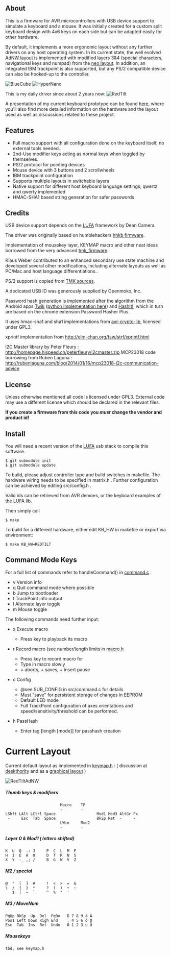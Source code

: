 About
-----
This is a firmware for AVR microcontrollers with USB device support to simulate a keyboard and a mouse. It was initially created for a custom split keyboard design with 4x6 keys on each side but can be adapted easily for other hardware.

By default, it implements a more ergonomic layout without any further drivers on any host operating system. In its current state, the well evolved [AdNW layout][adnw] is implemented with modified layers 3&4 (special characters, navigational keys and numpad) from the [neo layout][neo]. In addition, an integrated IBM trackpoint is also supported, but any PS/2 compatible device can also be hooked-up to the controller.

![BlueCube](http://frobiac.github.com/adnw/img/bluecube/BlueCube-4-tilted.jpg)
![HyperNano](http://frobiac.github.com/adnw/img/hypernano/2-Final_top.JPG)

This is my daily driver since about 2 years now:
![RedTilt](http://frobiac.github.com/adnw/img/RT_both.jpg)


A presentation of my current keyboard prototype can be found [here][DT_hw], where you'll also find more detailed information on the hardware and the layout used as well as discussions related to these project.

Features
--------
- Full macro support with all configuration done on the keyboard itself, no external tools needed.
- 2nd-Use modifier keys acting as normal keys when toggled by themselves.
- PS/2 protocol for pointing devices
- Mouse device with 3 buttons and 2 scrollwheels
- IBM trackpoint configuration
- Supports multiple layouts in switchable layers
- Native support for different host keyboard language settings, qwertz and qwerty implemented
- HMAC-SHA1 based string generation for safer passwords

Credits
-------
USB device support depends on the [LUFA][lufa] framework by Dean Camera.

The driver was originally based on humblehackers [hhkb firmware][hhkb].

Implementation of mousekey layer, KEYMAP macro and other neat ideas borrowed from the very advanced [tmk_firmware][tmk].

Klaus Weber contributed to an enhanced secondary use state machine and developed several other modifications, including alternate layouts as well as PC/Mac and host language differentiations..

PS/2 support is copied from [TMK sources][tmk].

A dedicated USB ID was generously supplied by Openmoko, Inc.

Password hash generation is implemented after the algorithm from the Android apps [Twik][twik_android] ([python implementation here][twik_python]) and [HashIt!][hashit_android], which in turn are based on the chrome extension Password Hasher Plus.

It uses hmac-sha1 and sha1 implementations from [avr-crypto-lib][avr_crypto_lib], licensed under GPL3.

xprintf implementation from http://elm-chan.org/fsw/strf/xprintf.html

I2C Master library by Peter Fleury : http://homepage.hispeed.ch/peterfleury/i2cmaster.zip
MCP23018 code borrowing from Ruben Laguna : http://rubenlaguna.com/blog/2014/01/16/mcp23018-i2c-communication-advice


License
-------
Unless otherwise mentioned all code is licensed under GPL3.
External code may use a different license which should be declared in the relevant files.

**If you create a firmware from this code you _must_ change the vendor and product id!**

Install
-------
You will need a recent version of the [LUFA][lufa] usb stack to compile this software.

    $ git submodule init
    $ git submodule update


To build, please adjust controller type and build switches in makefile.
The hardware wiring needs to be specified in matrix.h .
Further configuration can be achieved by editing src/config.h .

Valid ids can be retrieved from AVR demoes, or the keyboard examples of the LUFA lib.

Then simply call

    $ make

To build for a different hardware, either edit KB_HW in makefile or export via environment:

    $ make KB_HW=REDTILT


Command Mode Keys
-----------------
For a full list of commands refer to handleCommand() in [command.c](/src/command.c) :

- v Version info
- q Quit command mode where possible
- b Jump to bootloader
- t TrackPoint info output
- l Alternate layer toggle
- m Mouse toggle

The following commands need further input:
- x Execute macro
    * Press key to playback its macro

- r Record macro (see number/length limits in [macro.h](/src/macro.h)
    * Press key to record macro for
    * Type in macro slowly
    * <Ctrl>+<Esc> aborts, <Ctrl>+<Return> saves, <Alt>+<Return> insert pause

- c Config
    * @see SUB_CONFIG in src/command.c for details
    * Must "save" for persistent storage of changes in EEPROM
    * Default LED mode
    * Full TrackPoint configuration of axes orientations and speed/sensitivity/threshold can be performed.

- h PassHash
    * Enter tag [length [mode]] for passhash creation


Current Layout
==============
Current default layout as implemented in [keymap.h](/src/keymap.h) :
( discussion at [deskthority][DT_layout] and as a [graphical layout][RT_AdNW] )

![RedTiltAdNW](http://frobiac.github.com/adnw/img/AdNW-RedTilt-clean-8ca683a4aac4f76e226c78d2b9f55bf8.png)

##### Thumb keys & modifiers
                            Macro    TP
                            -        -
    LShft LAlt LCtrl Space                  Mod1 Mod3 AltGr Fx
     -     Esc  Tab  Space                  BkSp Ret  -     -
                            LWin     Mod2
                            -        -

##### Layer 0 & Mod1 ( letters shifted)
    K  U  Q  .: J     P  C  L  M  F
    H  I  E  A  O     D  T  R  N  S
    X  Y  -_ ,; /     B  G  W  V  Z

##### M2 / special
    @  °  [  ]  #     !  <  >  =  &
    \  /  {  }  *     ?  (  )  +  :
       $  |  ~  `     ^  %  "  '

##### M3 / MoveNum
    PgUp BkSp  Up  Del  PgDo   ß 7 8 9 ä Ä
    Pos1 Left Down Righ End    . 4 5 6 ö Ö
    Esc  Tab  Ins  Ret  Undo   0 1 2 3 ü Ü

##### Mousekeys
    tbd, see keymap.h


[DT_hw]:     http://deskthority.net/workshop-f7/my-diy-keyboard-collection-or-how-i-became-a-kb-geek-t2534.html
[DT_layout]: http://deskthority.net/keyboards-f2/the-decent-keyboard-layout-discussion-thread-matrix-t2898-30.html
[adnw]:      http://www.adnw.de
[neo]:       http://www.neo-layout.org/
[tmk]:       http://github.com/tmk/tmk_keyboard
[ergodox]:   http://github.com/benblazak/ergodox-firmware
[hhkb]:      http://github.com/humblehacker/keyboard
[RT_AdNW]:   http://www.keyboard-layout-editor.com/#/layouts/aff6811ce65a019e45942ed73f99ddd6
[twik_python]: http://github.com/coxande/Twik
[twik_android]: https://github.com/gustavomondron/twik/blob/master/app/src/main/java/com/reddyetwo/hashmypass/app/hash
[hashit_android]: https://github.com/ginkel/hashit/blob/master/src/main/java/com/ginkel/hashit
[avr_crypto_lib]: https://github.com/cantora/avr-crypto-lib
[lufa]:           http://www.lufa-lib.org

